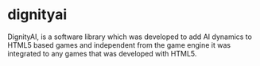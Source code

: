 # dignityai
DignityAI, is a software library which was developed to add AI dynamics to HTML5 based games and independent from the game engine it was integrated to any games that was developed with HTML5.
